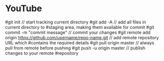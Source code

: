 # YouTube

#git init                                                           // start tracking current directory
#git add -A                                                         // add all files in current directory to #staging area, making them available for commit
#git commit -m "commit message"                                     // commit your changes
#git remote add origin https://github.com/username/repo-name.git    // add remote repository URL which #contains the required details
#git pull origin master                                             // always pull from remote before pushing
#git push -u origin master                                          // publish changes to your remote #repository